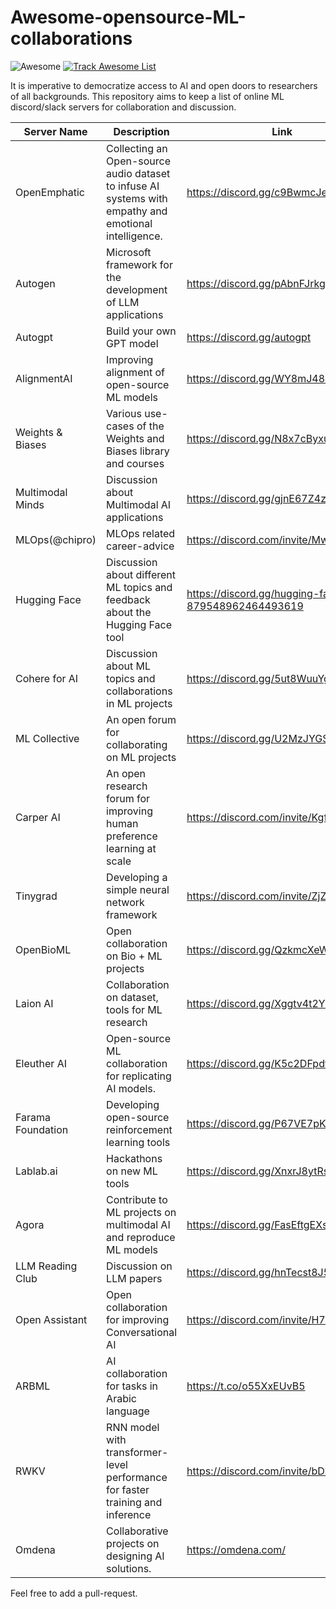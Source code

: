 # Awesome-opensource-ML-collaborations
![Awesome](https://cdn.rawgit.com/sindresorhus/awesome/d7305f38d29fed78fa85652e3a63e154dd8e8829/media/badge.svg) [![Track Awesome List](https://www.trackawesomelist.com/badge.svg)](https://www.trackawesomelist.com/josephmisiti/awesome-machine-learning/)

It is imperative to democratize access to AI and open doors to researchers of all backgrounds.  This repository aims to keep a list of online ML discord/slack servers for collaboration and discussion.

| Server Name | Description     |   Link |
| ------------- | ------------- | --------|
| OpenEmphatic  | Collecting an Open-source audio dataset to infuse AI systems with empathy and emotional intelligence.  | https://discord.gg/c9BwmcJenS
| Autogen  | Microsoft framework for the development of LLM applications  | https://discord.gg/pAbnFJrkgZ
| Autogpt | Build your own GPT model | https://discord.gg/autogpt
| AlignmentAI  | Improving alignment of open-source ML models  | https://discord.gg/WY8mJ48cEN
| Weights & Biases  | Various use-cases of the Weights and Biases library and courses  | https://discord.gg/N8x7cByxur
| Multimodal Minds  | Discussion about Multimodal AI applications  | https://discord.gg/gjnE67Z4zS
| MLOps(@chipro)  | MLOps related career-advice  | https://discord.com/invite/Mw77HPrgjF
| Hugging Face  | Discussion about different ML topics and feedback about the Hugging Face tool  | https://discord.gg/hugging-face-879548962464493619
| Cohere for AI  | Discussion about ML topics and collaborations in ML projects  | https://discord.gg/5ut8WuuYgs
| ML Collective  | An open forum for collaborating on ML projects  | https://discord.gg/U2MzJYGS9P
| Carper AI | An open research forum for improving human preference learning at scale  | https://discord.com/invite/KgfkCVYHdu
| Tinygrad | Developing a simple neural network framework  | https://discord.com/invite/ZjZadyC7PK
| OpenBioML | Open collaboration on Bio + ML projects  | https://discord.gg/QzkmcXeWf9
| Laion AI | Collaboration on dataset, tools for ML research  | https://discord.gg/Xggtv4t2YZ
| Eleuther AI | Open-source ML collaboration for replicating AI models.  | https://discord.gg/K5c2DFpdfZ
| Farama Foundation | Developing open-source reinforcement learning tools  | https://discord.gg/P67VE7pKU3
| Lablab.ai | Hackathons on new ML tools | https://discord.gg/XnxrJ8ytRs
| Agora | Contribute to ML projects on multimodal AI and reproduce ML models | https://discord.gg/FasEftgEXs
| LLM Reading Club | Discussion on LLM papers | https://discord.gg/hnTecst8J5
| Open Assistant | Open collaboration for improving Conversational AI | https://discord.com/invite/H769HxZyb5
| ARBML | AI collaboration for tasks in Arabic language | https://t.co/o55XxEUvB5
| RWKV | RNN model with transformer-level performance for faster training and inference | https://discord.com/invite/bDSBUMeFpc
| Omdena | Collaborative projects on designing AI solutions. | https://omdena.com/

Feel free to add a pull-request.
